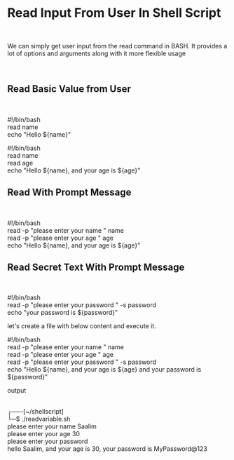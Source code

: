 <h1>Read Input From User In Shell Script</h1><br>



<p>We can simply get user input from the read command in BASH. It provides a lot of options and arguments along with it more flexible usage</p><br>

<h2>Read Basic Value from User</h2>
<br>
<p>
#!/bin/bash<br>
read name<br>
echo "Hello ${name}"<br>

#!/bin/bash<br>
read name<br>
read age<br>
echo "Hello ${name}, and your age is ${age}"<br>

<h2>Read With Prompt Message</h2><br>

#!/bin/bash<br>
read -p "please enter your name " name<br>
read -p "please enter your age " age<br>
echo "Hello ${name}, and your age is ${age}"<br>

<h2>Read Secret Text With Prompt Message</h2><br>

#!/bin/bash<br>
read -p "please enter your password " -s password<br>
echo "your password is ${password}"<br>


let's create a file with below content and execute it.<br>

#!/bin/bash<br>
read -p "please enter your name " name<br>
read -p "please enter your age " age<br>
read -p "please enter your password " -s password<br>
echo "Hello ${name}, and your age is ${age} and your password is ${password}"<br>


output<br><br>

┌──-[~/shellscript]<br>
└─$ ./readvariable.sh<br>
please enter your name Saalim<br>
please enter your age 30<br>
please enter your password<br>
hello Saalim, and your age is 30,  your password is MyPassword@123<br>


</p>
